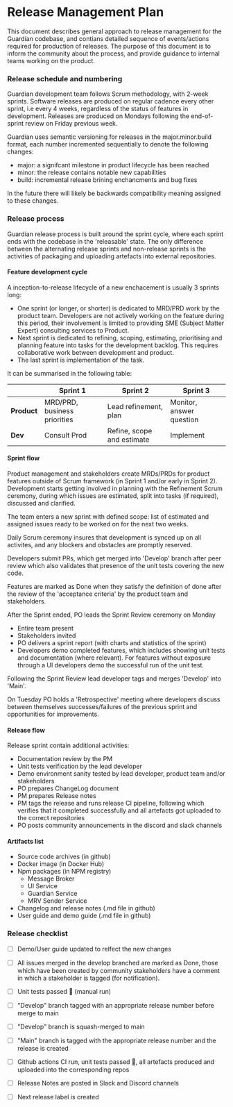 # Release Management Plan
This document describes general approach to release management for the Guardian codebase, and contians detailed sequence of events/actions required for production of releases. The purpose of this document is to inform the community about the process, and provide guidance to internal teams working on the product.

### Release schedule and numbering

Guardian development team follows Scrum methodology, with 2-week sprints. Software releases are produced on regular cadence every other sprint, i.e every 4 weeks, regardless of the status of features in development. Releases are produced on Mondays following the end-of-sprint review on Friday previous week.

Guardian uses semantic versioning for releases in the major.minor.build format, each number incremented sequentially to denote the following changes:
- major: a signifcant milestone in product lifecycle has been reached
- minor: the release contains notable new capabilities
- build: incremental release brining enchancments and bug fixes

In the future there will likely be backwards compatibility meaning assigned to these changes.

### Release process
Guardian release process is built around the sprint cycle, where each sprint ends with the codebase in the 'releasable' state. The only difference between the alternating release sprints and non-release sprints is the activities of packaging and uploading artefacts into external repositories.

#### Feature development cycle
A inception-to-release lifecycle of a new enchacement is usually 3 sprints long:
- One sprint (or longer, or shorter) is dedicated to MRD/PRD work by the product team. Developers are not actively working on the feature during this period, their involvement is limited to providing SME (Subject Matter Expert) consulting services to Product.
- Next sprint is dedicated to refining, scoping, estimating, prioritising and planning feature into tasks for the development backlog. This requires collaborative work between development and product.
- The last sprint is implementation of the task.

It can be summarised in the following table:

|          | Sprint 1 | Sprint 2 | Sprint 3 |
| -------- | -------- | -------- | -------- |
| **Product**  | MRD/PRD, business priorities    | Lead refinement, plan    | Monitor, answer question     |
| **Dev**      | Consult Prod   | Refine, scope and estimate     | Implement     |

#### Sprint flow
Product management and stakeholders create MRDs/PRDs for product features outside of Scrum framework (in Sprint 1 and/or early in Sprint 2). Development starts getting involved in planning with the Refinement Scrum ceremony, during which issues are estimated, split into tasks (if required), discussed and clarified.

The team enters a new sprint with defined scope: list of estimated and assigned issues ready to be worked on for the next two weeks. 

Daily Scrum ceremony insures that development is synced up on all activites, and any blockers and obstacles are promptly reserved.

Developers submit PRs, which get merged into 'Develop' branch after peer review which also validates that presence of the unit tests covering the new code.

Features are marked as Done when they satisfy the definition of done after the review of the 'acceptance criteria' by the product team and stakeholders.

After the Sprint ended, PO leads the Sprint Review ceremony on Monday
- Entire team present
- Stakeholders invited
- PO delivers a sprint report (with charts and statistics of the sprint)
- Developers demo completed features, which includes showing unit tests and documentation (where relevant). For features without exposure through a UI developers demo the successful run of the unit test.

Following the Sprint Review lead developer tags and merges 'Develop' into 'Main'.

On Tuesday PO holds a 'Retrospective' meeting where developers discuss between themselves successes/failures of the previous sprint and opportunities for improvements.

#### Release flow

Release sprint contain additional activities:
- Documentation review by the PM
- Unit tests verification by the lead developer
- Demo environment sanity tested by lead developer, product team and/or stakeholders
- PO prepares ChangeLog document
- PM prepares Release notes
- PM tags the release and runs release CI pipeline, following which verifies that it completed successfully and all artefacts got uploaded to the correct repositories
- PO posts community announcements in the discord and slack channels


#### Artifacts list

- Source code archives (in github)
- Docker image (in Docker Hub)
- Npm packages (in NPM registry) 
  - Message Broker
  - UI Service
  - Guardian Service
  - MRV Sender Service
- Changelog and release notes (.md file in github)
- User guide and demo guide (.md file in github)

### Release checklist

- [ ] Demo/User guide updated to relfect the new changes 
- [ ] All issues merged in the develop branched are marked as Done, those which have been created by community stakeholders have a comment in which a stakeholder is tagged (for notification).
- [ ] Unit tests passed :tada: (manual run)
- [ ] "Develop" branch tagged with an appropriate release number before merge to main
- [ ] "Develop" branch is squash-merged to main
- [ ] "Main" branch is tagged with the appropriate release number and the release is created
- [ ] Github actions CI run, unit tests passed :tada:, all artefacts produced and uploaded into the corresponding repos
- [ ] Release Notes are posted in Slack and Discord channels
- [ ] Next release label is created


